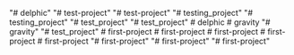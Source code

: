 "# delphic" 
"# test-project" 
"# test-project" 
"# testing_project" 
"# testing_project" 
"# test_project" 
"# test_project" 
#   d e l p h i c  
 #   g r a v i t y  
 "# gravity" 
"# test_project" 
#   f i r s t - p r o j e c t  
 #   f i r s t - p r o j e c t  
 #   f i r s t - p r o j e c t  
 #   f i r s t - p r o j e c t  
 #   f i r s t - p r o j e c t  
 "# first-project" 
"# first-project" 
"# first-project" 
